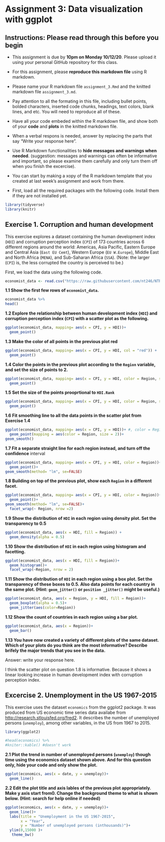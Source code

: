 Assignment 3: Data visualization with ggplot
================

## Instructions: Please read through this before you begin

  - This assignment is due by **10pm on Monday 10/12/20**. Please upload
    it using your personal GitHub repository for this class.

  - For this assignment, please **reproduce this markdown file** using R
    markdown.

  - Please name your R markdown file `assignment_3.Rmd` and the knitted
    markdown file `assignment_3.md`.

  - Pay attention to all the formating in this file, including bullet
    points, bolded characters, inserted code chunks, headings, text
    colors, blank lines, and etc. You will need to reproduce all of
    these.

  - Have all your code embeded within the R markdown file, and show both
    of your **code** and **plots** in the knitted markdown file.

  - When a verbal respons is needed, answer by replacing the parts that
    say “Write your response here”.

  - Use R Markdown functionalities to **hide messages and warnings when
    needed**. (suggestion: messages and warnings can often be
    informative and important, so please examine them carefully and only
    turn them off when you finish the excercise).

  - You can start by making a xopy of the R markdown template that you
    created at last week’s assignment and work from there.

  - First, load all the required packages with the following code.
    Install them if they are not installed yet.

<!-- end list -->

``` r
library(tidyverse)
library(knitr)
```

## Exercise 1. Corruption and human development

This exercise explores a dataset containing the human development index
(`HDI`) and corruption perception index (`CPI`) of 173 countries across
6 different regions around the world: Americas, Asia Pacific, Eastern
Europe and Central Asia (`East EU Cemt`), Western Europe (`EU
W.Europe`), Middle East and North Africa (`MENA`), and Sub-Saharan
Africa (`SSA`). (Note: the larger (`CPI`) is, the less corrupted the
country is perceived to be.)

First, we load the data using the following code.

``` r
economist_data <- read.csv("https://raw.githubusercontent.com/nt246/NTRES6940-data-science/master/datasets/EconomistData.csv")
```

**1.1 Show the first few rows of `economist_data`.**

``` r
economist_data %>% 
head()
```

**1.2 Explore the relationship between human development index (`HDI`)
and corruption perception index (`CPI`) with a scatter plot as the
following.**

``` r
ggplot(economist_data, mapping= aes(x = CPI, y = HDI))+
  geom_point()
```

**1.3 Make the color of all points in the previous plot red**

``` r
ggplot(economist_data, mapping= aes(x = CPI, y = HDI, col = "red")) +
  geom_point()
```

**1.4 Color the points in the previous plot according to the `Region`
variable, and set the size of points to 2.**

``` r
ggplot(economist_data, mapping= aes(x = CPI, y = HDI, color = Region, size = 2)) +
  geom_point()
```

**1.5 Set the size of the points prooprtional to `HDI.Rank`**

``` r
ggplot(economist_data, mapping= aes(x = CPI, y = HDI, color = Region, size = HDI.Rank)) +
  geom_point()
```

**1.6 Fit smoothing line to all the data points in the scatter plot from
Exercise 1.4**

``` r
ggplot(economist_data, mapping= aes(x = CPI, y = HDI))+ #, color = Region, size = 2)) +
  geom_point(mapping = aes(color = Region, size = 2))+
geom_smooth()
```

**1.7 Fit a separate straight line for each region instead, and turn off
the confidence** interval

``` r
ggplot(economist_data, mapping= aes(x = CPI, y = HDI, color = Region))+ #, size = 0.2)) +
  geom_point()+
geom_smooth(method= "lm", se=FALSE)
```

**1.8 Building on top of the previous plot, show each `Region` in a
different facet.**

``` r
ggplot(economist_data, mapping= aes(x = CPI, y = HDI, color = Region))+ #, size = 0.2)) +
  geom_point()+
geom_smooth(method= "lm", se=FALSE)+
  facet_wrap(~ Region, nrow =2)
```

**1.9 Show the distribution of `HDI` in each region using density plot.
Set the transparency to 0.5**

``` r
ggplot(economist_data, aes(x = HDI, fill = Region)) +
  geom_density(alpha = 0.5)
```

**1.10 Show the distribution of `HDI` in each region using histogram and
facetting.**

``` r
ggplot(economist_data, aes(x = HDI, fill = Region))+
  geom_histogram()+
  facet_wrap(~Region, nrow = 2)
```

**1.11 Show the distribution of `HDI` in each region using a box plot.
Set the transparency of these boxes to 0.5. Also data points for each
country in the same plot. (Hint: `geom_jitter()` or `position _jitter()`
might be useful.)**

``` r
ggplot(economist_data, aes(x = Region, y = HDI, fill = Region))+
  geom_boxplot(alpha = 0.5)+
  geom_jitter(aes(color=Region))
```

**1.12 Show the count of countries in each region using a bar plot.**

``` r
ggplot(economist_data, aes(x = Region))+
  geom_bar()
```

**1.13 You have now created a variety of different plots of the same
dataset. Which of your plots do you think are the most informative?
Describe brifely the major trends that you see in the data.**

Answer: write your response here.

I think the scatter plot on question 1.8 is informative. Because it
shows a linear looking increase in human development index with
corruption perception index.

## Excercise 2. Unemployment in the US 1967-2015

This exercise uses the dataset `economics` from the ggplot2 package. It
was produced from US economic time series data availabe from
<http://research.stlouisfed.org/fred2>. It describes the number of
unemployed persons (`unemploy`), among other variables, in the US from
1967 to 2015.

``` r
library(ggplot2)
```

``` r
#head(economics) %>% 
#kniter::kable() #doesn't work
```

**2.1 Plot the trend in number of unemployed persons (`unemploy`) though
time using the economics dataset shown above. And for this question
only, hide your code and only show the plot.**

``` r
ggplot(economics, aes(x = date, y = unemploy))+
  geom_line()
```

**2.2 Edit the plot title and axis lables of the previous plot
appropriately. Make y axis start from0. Change the background theme to
what is shown below. (Hint: search for help online if needed)**

``` r
ggplot(economics, aes(x = date, y = unemploy))+
  geom_line()+
  labs(title = "Unemployment in the US 1967-2015",
       x = "Year",
       y = "Number of unemployed persons (inthousands)")+
  ylim(0,15000 )+
   theme_bw()
```
